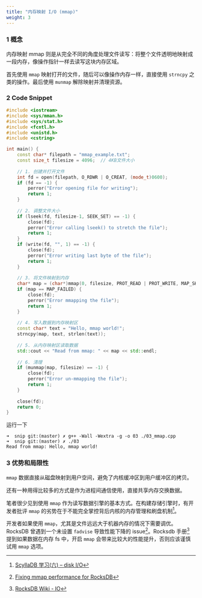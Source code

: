 ```yaml
---
title: "内存映射 I/O (mmap)"
weight: 3
---
```


### 1 概念

内存映射 mmap 则是从完全不同的角度处理文件读写：将整个文件透明地映射成一段内存，像操作指针一样去读写这块内存区域。

首先使用 `mmap` 映射打开的文件，随后可以像操作内存一样，直接使用 `strncpy` 之类的操作。最后使用 `munmap` 解除映射并清理资源。

### 2 Code Snippet

```cpp
#include <iostream>
#include <sys/mman.h>
#include <sys/stat.h>
#include <fcntl.h>
#include <unistd.h>
#include <cstring>

int main() {
    const char* filepath = "mmap_example.txt";
    const size_t filesize = 4096;  // 4KB文件大小
    
    // 1. 创建并打开文件
    int fd = open(filepath, O_RDWR | O_CREAT, (mode_t)0600);
    if (fd == -1) {
        perror("Error opening file for writing");
        return 1;
    }
    
    // 2. 调整文件大小
    if (lseek(fd, filesize-1, SEEK_SET) == -1) {
        close(fd);
        perror("Error calling lseek() to stretch the file");
        return 1;
    }
    if (write(fd, "", 1) == -1) {
        close(fd);
        perror("Error writing last byte of the file");
        return 1;
    }
    
    // 3. 将文件映射到内存
    char* map = (char*)mmap(0, filesize, PROT_READ | PROT_WRITE, MAP_SHARED, fd, 0);
    if (map == MAP_FAILED) {
        close(fd);
        perror("Error mmapping the file");
        return 1;
    }
    
    // 4. 写入数据到内存映射区
    const char* text = "Hello, mmap world!";
    strncpy(map, text, strlen(text));
    
    // 5. 从内存映射区读取数据
    std::cout << "Read from mmap: " << map << std::endl;
    
    // 6. 清理
    if (munmap(map, filesize) == -1) {
        close(fd);
        perror("Error un-mmapping the file");
        return 1;
    }
    
    close(fd);
    return 0;
}
```

运行一下

```shell
➜  snip git:(master) ✗ g++ -Wall -Wextra -g -o 03 ./03_mmap.cpp     
➜  snip git:(master) ✗ ./03 
Read from mmap: Hello, mmap world!
```

### 3 优势和局限性

`mmap` 数据直接从磁盘映射到用户空间，避免了内核缓冲区到用户缓冲区的拷贝。

还有一种用得比较多的方式是作为进程间通信使用，直接共享内存交换数据。

笔者很少见到使用 `mmap` 作为读写数据引擎的基本方式。在构建存储引擎时，有开发者批评 `mmap` 的劣势在于不能完全掌控背后内核的内存管理和刷盘机制[^youjiali]。

开发者如果使用 `mmap`，尤其是文件远远大于机器内存的情况下需要调优。RocksDB 曾遇到一个未设置 `fadvise` 导致性能下降的 issue[^rocksdb_issue]。Rocksdb 手册[^rocksdb_man] 提到如果数据在内存 fs 中，开启 `mmap` 会带来比较大的性能提升，否则应该谨慎试用 `mmap` 选项。


[^1]: [Ensuring data reaches disk - LWN.net](https://lwn.net/Articles/457667/)
[^2]: [从共识算法开谈 - 硬盘性能的最大几个误解](https://zhuanlan.zhihu.com/p/55658164)
[^3]: [浅谈存储引擎数据结构](https://haobin.work/2024/05/24/%E7%AE%97%E6%B3%95/%E6%B5%85%E8%B0%88%E5%AD%98%E5%82%A8%E5%BC%95%E6%93%8E%E6%95%B0%E6%8D%AE%E7%BB%93%E6%9E%84/)
[^openman]: [open(2) — Linux manual page](https://man7.org/linux/man-pages/man2/open.2.html)
[^youjiali]: [ScyllaDB 学习(六) – disk I/O](https://youjiali1995.github.io/scylladb/disk-io/)
[^rocksdb_issue]: [Fixing mmap performance for RocksDB](https://smalldatum.blogspot.com/2022/06/fixing-mmap-performance-for-rocksdb.html)
[^rocksdb_man]: [RocksDB Wiki - IO](https://github.com/facebook/rocksdb/wiki/IO)